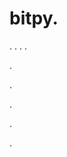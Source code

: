 # bitpy.
.
.
.
.












.






















































.
























.



























.















































.

